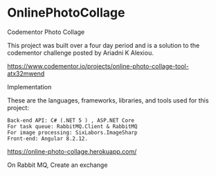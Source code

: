 # OnlinePhotoCollage
Codementor Photo Collage

This project was built over a four day period and is a solution to the codementor challenge posted by Ariadni K Alexiou.

https://www.codementor.io/projects/online-photo-collage-tool-atx32mwend

Implementation

These are the languages, frameworks, libraries, and tools used for this project:

    Back-end API: C# (.NET 5 ) , ASP.NET Core
    For task queue: RabbitMQ.Client & RabbitMQ 
    For image processing: SixLabors.ImageSharp
    Front-end: Angular 8.2.12.

https://online-photo-collage.herokuapp.com/

On Rabbit MQ,
Create an exchange
